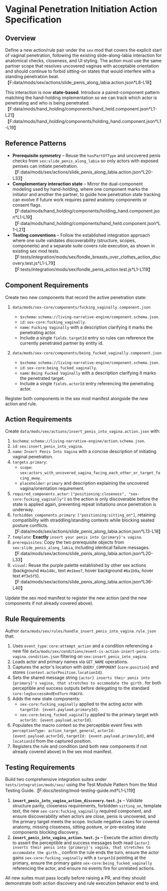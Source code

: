 # Vaginal Penetration Initiation Action Specification

## Overview

Define a new action/rule pair under the `sex` mod that covers the explicit start of vaginal penetration, following the existing slide-along-labia interaction for anatomical checks, closeness, and UI styling. The action must use the same partner scope that resolves uncovered vaginas with acceptable orientation and should continue to forbid sitting-on states that would interfere with a standing penetration beat.【F:data/mods/sex/actions/slide_penis_along_labia.action.json†L8-L18】

This interaction is now **state-based**. Introduce a paired-component pattern matching the hand-holding implementation so we can track which actor is penetrating and who is being penetrated.【F:data/mods/hand_holding/components/hand_held.component.json†L1-L21】【F:data/mods/hand_holding/components/holding_hand.component.json†L1-L19】

## Reference Patterns

- **Prerequisite symmetry** – Reuse the `hasPartOfType` and uncovered penis checks from `sex:slide_penis_along_labia` so only actors with exposed penises can initiate penetration.【F:data/mods/sex/actions/slide_penis_along_labia.action.json†L20-L33】
- **Complementary interaction state** – Mirror the dual-component modeling used by hand-holding, where one component marks the initiator and another the partner, to guide how penetration state tracking can evolve if future work requires paired anatomy components or consent flags.【F:data/mods/hand_holding/components/holding_hand.component.json†L1-L19】【F:data/mods/hand_holding/components/hand_held.component.json†L1-L21】
- **Testing conventions** – Follow the established integration approach where one suite validates discoverability (structure, scopes, components) and a separate suite covers rule execution, as shown in existing sex mod tests.【F:tests/integration/mods/sex/fondle_breasts_over_clothes_action_discovery.test.js†L1-L79】【F:tests/integration/mods/sex/fondle_penis_action.test.js†L1-L119】

## Component Requirements

Create two new components that record the active penetration state:

1. `data/mods/sex-core/components/fucking_vaginally.component.json`
   - `$schema`: `schema://living-narrative-engine/component.schema.json`.
   - `id`: `sex-core:fucking_vaginally`.
   - `name`: `Fucking Vaginally` with a description clarifying it marks the penetrating actor.
   - Include a single `fields.targetId` entry so rules can reference the currently penetrated partner by entity id.

2. `data/mods/sex-core/components/being_fucked_vaginally.component.json`
   - `$schema`: `schema://living-narrative-engine/component.schema.json`.
   - `id`: `sex-core:being_fucked_vaginally`.
   - `name`: `Being Fucked Vaginally` with a description clarifying it marks the penetrated target.
   - Include a single `fields.actorId` entry referencing the penetrating actor.

Register both components in the sex mod manifest alongside the new action and rule.

## Action Requirements

Create `data/mods/sex/actions/insert_penis_into_vagina.action.json` with:

1. `$schema`: `schema://living-narrative-engine/action.schema.json`.
2. `id`: `sex:insert_penis_into_vagina`.
3. `name`: `Insert Penis Into Vagina` with a concise description of initiating vaginal penetration.
4. `targets.primary`:
   - `scope`: `sex:actors_with_uncovered_vagina_facing_each_other_or_target_facing_away`.
   - `placeholder`: `primary` and description explaining the uncovered vagina/orientation requirement.
5. `required_components.actor`: `["positioning:closeness", "sex-core:fucking_vaginally"]` so the action is only discoverable before the state is applied again, preventing repeat initiations once penetration is underway.
6. `forbidden_components.primary`: `["positioning:sitting_on"]`, retaining compatibility with straddling/standing contexts while blocking seated posture conflicts.【F:data/mods/sex/actions/slide_penis_along_labia.action.json†L13-L18】
7. `template`: **Exactly** `insert your penis into {primary}'s vagina`.
8. `prerequisites`: Copy the two prerequisite objects from `sex:slide_penis_along_labia`, including identical failure messages.【F:data/mods/sex/actions/slide_penis_along_labia.action.json†L20-L33】
9. `visual`: Reuse the purple palette established by other sex actions (background `#4a148c`, text `#e1bee7`, hover background `#6a1b9a`, hover text `#f3e5f5`).【F:data/mods/sex/actions/slide_penis_along_labia.action.json†L36-L40】

Update the sex mod manifest to register the new action (and the new components if not already covered above).

## Rule Requirements

Author `data/mods/sex/rules/handle_insert_penis_into_vagina.rule.json` that:

1. Uses `event_type`: `core:attempt_action` and a condition referencing a new file `data/mods/sex/conditions/event-is-action-insert-penis-into-vagina.condition.json` filtering on `sex:insert_penis_into_vagina`.
2. Loads actor and primary names via `GET_NAME` operations.
3. Captures the actor's location with `QUERY_COMPONENT` (`core:position`) and stores `{context.actorPosition.locationId}`.
4. Sets the shared message string `{actor} inserts their penis into {primary}'s vagina, that stretches to accomodate the girth.` for both perceptible and success outputs before delegating to the standard `core:logSuccessAndEndTurn` macro.
5. Adds the new state components:
   - `sex-core:fucking_vaginally` applied to the acting actor with `targetId: {event.payload.primaryId}`.
   - `sex-core:being_fucked_vaginally` applied to the primary target with `actorId: {event.payload.actorId}`.
6. Populates the macro context so the perceptible event fires with `perceptionType: action_target_general`, `actorId: {event.payload.actorId}`, `targetId: {event.payload.primaryId}`, and `locationId` from the captured position.
7. Registers the rule and condition (and both new components if not already covered above) in the sex mod manifest.

## Testing Requirements

Build two comprehensive integration suites under `tests/integration/mods/sex/` using the Test Module Pattern from the Mod Testing Guide.【F:docs/testing/mod-testing-guide.md†L1-L119】

1. **`insert_penis_into_vagina_action_discovery.test.js`** – Validate structure parity, closeness requirements, forbidden `sitting_on`, template text, the new `sex-core:fucking_vaginally` required component, and ensure discoverability when actors are close, penis is uncovered, and the primary target meets the scope. Include negative cases for covered anatomy, missing closeness, sitting posture, or pre-existing state components blocking discovery.
2. **`insert_penis_into_vagina_action.test.js`** – Execute the action directly to assert the perceptible and success messages both read `{actor} inserts their penis into {primary}'s vagina, that stretches to accomodate the girth.`, confirm the rule ends the turn, ensure the actor gains `sex-core:fucking_vaginally` with a `targetId` pointing at the primary, ensure the primary gains `sex-core:being_fucked_vaginally` referencing the actor, and ensure no events fire for unrelated actions.

All new suites must pass locally before raising a PR, and they should demonstrate both action discovery and rule execution behavior end to end.
